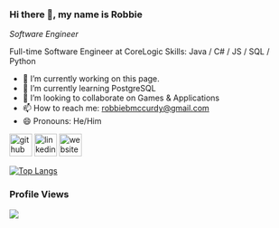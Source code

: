 ### Hi there 👋, my name is **Robbie**
*Software Engineer*

Full-time Software Engineer at CoreLogic
Skills: Java / C# / JS / SQL / Python

- 🔭 I’m currently working on this page. 
- 🌱 I’m currently learning PostgreSQL 
- 👯 I’m looking to collaborate on Games & Applications 
- 📫 How to reach me: robbiebmccurdy@gmail.com 
- 😄 Pronouns: He/Him 


[<img src='https://cdn.jsdelivr.net/npm/simple-icons@3.0.1/icons/github.svg' alt='github' height='40'>](https://github.com/robbiebmccurdy)  [<img src='https://cdn.jsdelivr.net/npm/simple-icons@3.0.1/icons/linkedin.svg' alt='linkedin' height='40'>](https://www.linkedin.com/in/robbie-mccurdy/)  [<img src='https://cdn.jsdelivr.net/npm/simple-icons@3.0.1/icons/icloud.svg' alt='website' height='40'>](https://robbiemccurdy.dev/)  

[![Top Langs](https://github-readme-stats.vercel.app/api/top-langs/?username=robbiebmccurdy)](https://github.com/anuraghazra/github-readme-stats) 

### Profile Views
![](https://komarev.com/ghpvc/?username=robbiebmccurdy&color=green)

<!---
robbiebmccurdy/robbiebmccurdy is a ✨ special ✨ repository because its `README.md` (this file) appears on your GitHub profile.
You can click the Preview link to take a look at your changes.
--->
